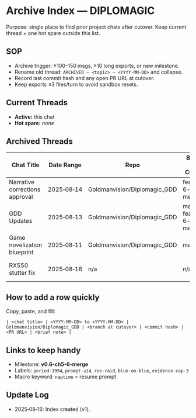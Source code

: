 # Archive Index — DIPLOMAGIC

Purpose: single place to find prior project chats after cutover. Keep current thread + one hot spare outside this list.

## SOP
- Archive trigger: ≥100–150 msgs, ≥10 long exports, or new milestone.
- Rename old thread: `ARCHIVED – <topic> – <YYYY‑MM‑DD>` and collapse.
- Record last commit hash and any open PR URL at cutover.
- Keep exports ≤3 files/turn to avoid sandbox resets.

## Current Threads
- **Active:** this chat
- **Hot spare:** _none_

## Archived Threads
| Chat Title | Date Range | Repo | Branch at Cutover | Last Commit Hash | Open PR URL | Notes |
|---|---|---|---|---|---|---|
| Narrative corrections approval | 2025‑08‑14 | Goldmanvision/Diplomagic_GDD | feat/ch5-6-root-merge | _TBD_ | _TBD_ | pre‑merge setup |
| GDD Updates | 2025‑08‑13 | Goldmanvision/Diplomagic_GDD | main → feat/ch5-6-root-merge | _TBD_ | _TBD_ | helper files prep |
| Game novelization blueprint | 2025‑08‑11 | Goldmanvision/Diplomagic_GDD | main | _TBD_ | _TBD_ | story beats alignment |
| RX550 stutter fix | 2025‑08‑16 | n/a | n/a | n/a | n/a | Windows app perf notes |

## How to add a row quickly
Copy, paste, and fill:
```
| <chat title> | <YYYY‑MM‑DD> to <YYYY‑MM‑DD> | Goldmanvision/Diplomagic_GDD | <branch at cutover> | <commit hash> | <PR URL> | <brief note> |
```

## Links to keep handy
- Milestone: **v0.6-ch5-6-merge**
- Labels: `period-1994`, `prompt-≤14`, `roe-raid`, `blue-on-blue`, `evidence-cap-3`
- Macro keyword: `naptime` = resume prompt

## Update Log
- 2025‑08‑16: Index created (v1).

